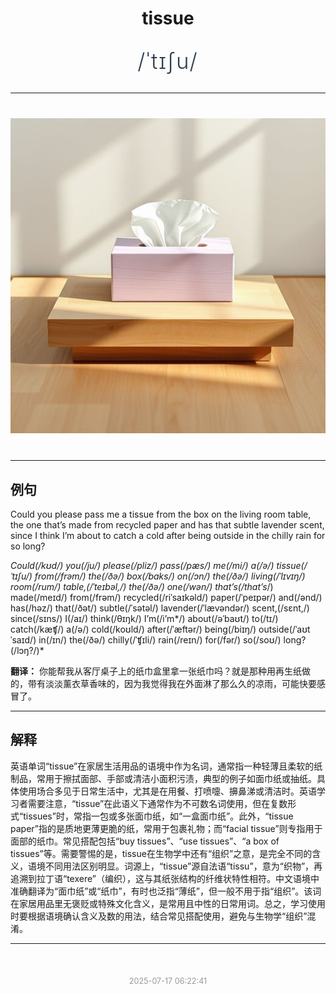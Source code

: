 <div align="center">

# tissue

<div style="margin: 30px 0;">
<h1 style="font-size: 2.5em; font-weight: 300; letter-spacing: 2px; margin: 0; color: #2c3e50;">
/ˈtɪʃu/
</h1>
</div>

</div>

---

<div align="center" style="margin: 40px 0;">

![tissue](images/tissue.png)

</div>

---

## 例句

Could you please pass me a tissue from the box on the living room table, the one that’s made from recycled paper and has that subtle lavender scent, since I think I’m about to catch a cold after being outside in the chilly rain for so long?

*Could(/kʊd/) you(/ju/) please(/pliz/) pass(/pæs/) me(/mi/) a(/ə/) tissue(/ˈtɪʃu/) from(/frəm/) the(/ðə/) box(/bɑks/) on(/ɔn/) the(/ðə/) living(/ˈlɪvɪŋ/) room(/rum/) table,(/ˈteɪbəl,/) the(/ðə/) one(/wən/) that’s(/that’s*/) made(/meɪd/) from(/frəm/) recycled(/riˈsaɪkəld/) paper(/ˈpeɪpər/) and(/ənd/) has(/həz/) that(/ðət/) subtle(/ˈsətəl/) lavender(/ˈlævəndər/) scent,(/sɛnt,/) since(/sɪns/) I(/aɪ/) think(/θɪŋk/) I’m(/i’m*/) about(/əˈbaʊt/) to(/tɪ/) catch(/kæʧ/) a(/ə/) cold(/koʊld/) after(/ˈæftər/) being(/biɪŋ/) outside(/ˈaʊtˈsaɪd/) in(/ɪn/) the(/ðə/) chilly(/ˈʧɪli/) rain(/reɪn/) for(/fər/) so(/soʊ/) long?(/lɔŋ?/)*

**翻译：** 你能帮我从客厅桌子上的纸巾盒里拿一张纸巾吗？就是那种用再生纸做的，带有淡淡薰衣草香味的，因为我觉得我在外面淋了那么久的凉雨，可能快要感冒了。

---

## 解释

英语单词“tissue”在家居生活用品的语境中作为名词，通常指一种轻薄且柔软的纸制品，常用于擦拭面部、手部或清洁小面积污渍，典型的例子如面巾纸或抽纸。具体使用场合多见于日常生活中，尤其是在用餐、打喷嚏、擤鼻涕或清洁时。英语学习者需要注意，“tissue”在此语义下通常作为不可数名词使用，但在复数形式“tissues”时，常指一包或多张面巾纸，如“一盒面巾纸”。此外，“tissue paper”指的是质地更薄更脆的纸，常用于包裹礼物；而“facial tissue”则专指用于面部的纸巾。常见搭配包括“buy tissues”、“use tissues”、“a box of tissues”等。需要警惕的是，tissue在生物学中还有“组织”之意，是完全不同的含义，语境不同用法区别明显。词源上，“tissue”源自法语“tissu”，意为“织物”，再追溯到拉丁语“texere”（编织），这与其纸张结构的纤维状特性相符。中文语境中准确翻译为“面巾纸”或“纸巾”，有时也泛指“薄纸”，但一般不用于指“组织”。该词在家居用品里无褒贬或特殊文化含义，是常用且中性的日常用词。总之，学习使用时要根据语境确认含义及数的用法，结合常见搭配使用，避免与生物学“组织”混淆。


---

<div align="center" style="margin-top: 50px;">
<small style="color: #999; font-size: 0.9em;">2025-07-17 06:22:41</small>
</div>
